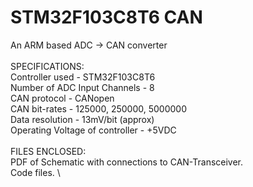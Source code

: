 # STM32F103C8T6 CAN

An ARM based ADC -> CAN converter \
\
SPECIFICATIONS: \
 Controller used - STM32F103C8T6 \
 Number of ADC Input Channels - 8 \
 CAN protocol - CANopen \
 CAN bit-rates - 125000, 250000, 5000000 \
 Data resolution - 13mV/bit (approx) \
 Operating Voltage of controller - +5VDC \
\
FILES ENCLOSED: \
 PDF of Schematic with connections to CAN-Transceiver. \
 Code files. \
